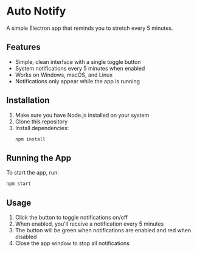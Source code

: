 # Auto Notify

A simple Electron app that reminds you to stretch every 5 minutes.

## Features

- Simple, clean interface with a single toggle button
- System notifications every 5 minutes when enabled
- Works on Windows, macOS, and Linux
- Notifications only appear while the app is running

## Installation

1. Make sure you have Node.js installed on your system
2. Clone this repository
3. Install dependencies:
   ```bash
   npm install
   ```

## Running the App

To start the app, run:

```bash
npm start
```

## Usage

1. Click the button to toggle notifications on/off
2. When enabled, you'll receive a notification every 5 minutes
3. The button will be green when notifications are enabled and red when disabled
4. Close the app window to stop all notifications
